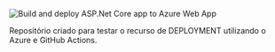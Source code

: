 ![Build and deploy ASP.Net Core app to Azure Web App](https://github.com/patricksegantine/lab-aspnetcore-githubactions/workflows/Build%20and%20deploy%20ASP.Net%20Core%20app%20to%20Azure%20Web%20App%20-%20lab-aspnetcore-githubactions/badge.svg)

Repositório criado para testar o recurso de DEPLOYMENT utilizando o Azure e GitHub Actions.



